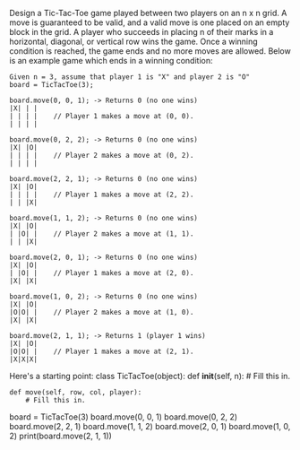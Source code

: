 Design a Tic-Tac-Toe game played between two players on an n x n grid. A move is guaranteed to be valid, and a valid move is one placed on an empty block in the grid. A player who succeeds in placing n of their marks in a horizontal, diagonal, or vertical row wins the game. Once a winning condition is reached, the game ends and no more moves are allowed. Below is an example game which ends in a winning condition: 

```
Given n = 3, assume that player 1 is "X" and player 2 is "O" 
board = TicTacToe(3);

board.move(0, 0, 1); -> Returns 0 (no one wins)
|X| | |
| | | |    // Player 1 makes a move at (0, 0).
| | | |

board.move(0, 2, 2); -> Returns 0 (no one wins)
|X| |O|
| | | |    // Player 2 makes a move at (0, 2).
| | | |

board.move(2, 2, 1); -> Returns 0 (no one wins)
|X| |O|
| | | |    // Player 1 makes a move at (2, 2).
| | |X|

board.move(1, 1, 2); -> Returns 0 (no one wins)
|X| |O|
| |O| |    // Player 2 makes a move at (1, 1).
| | |X|

board.move(2, 0, 1); -> Returns 0 (no one wins)
|X| |O|
| |O| |    // Player 1 makes a move at (2, 0).
|X| |X|

board.move(1, 0, 2); -> Returns 0 (no one wins)
|X| |O|
|O|O| |    // Player 2 makes a move at (1, 0).
|X| |X|

board.move(2, 1, 1); -> Returns 1 (player 1 wins)
|X| |O|
|O|O| |    // Player 1 makes a move at (2, 1).
|X|X|X|
```

Here's a starting point:
class TicTacToe(object):
    def __init__(self, n):
        # Fill this in.

    def move(self, row, col, player):
        # Fill this in.

board = TicTacToe(3)
board.move(0, 0, 1)
board.move(0, 2, 2)
board.move(2, 2, 1)
board.move(1, 1, 2)
board.move(2, 0, 1)
board.move(1, 0, 2)
print(board.move(2, 1, 1))